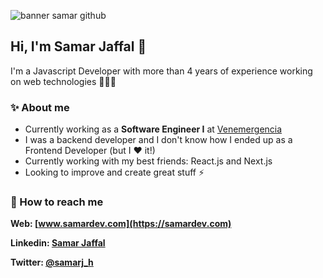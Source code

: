 
![banner samar github](https://user-images.githubusercontent.com/48697305/178125890-590c7cad-e4f5-450e-bf9c-96e4c70685af.png)

## Hi, I'm Samar Jaffal 👋

I'm a Javascript Developer with more than 4 years of experience working on web technologies 👩🏻‍💻

### ✨ About me 
- Currently working as a **Software Engineer I** at [Venemergencia](https://www.venemergencia.com/)
- I was a backend developer and I don't know how I ended up as a Frontend Developer (but I :heart: it!)
- Currently working with my best friends: React.js and Next.js 
- Looking to improve and create great stuff ⚡️

### 👀 How to reach me
**Web: [www.samardev.com](https://samardev.com)**

**Linkedin: [Samar Jaffal](https://www.linkedin.com/in/samarjaffal/)**

**Twitter: [@samarj_h](https://twitter.com/samarj_h)**
